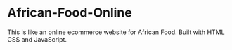 # African-Food-Online

This is like an online ecommerce website for African Food. Built with HTML CSS and JavaScript. 
